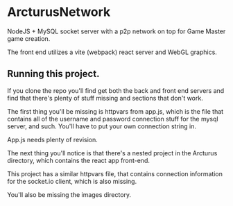 # ArcturusNetwork
NodeJS + MySQL socket server with a p2p network on top for Game Master game creation.

The front end utilizes a vite (webpack) react server and WebGL graphics.


Running this project.
-----------------------
If you clone the repo you'll find get both the back and front end servers and find that there's plenty of stuff missing and sections that don't work.

The first thing you'll be missing is httpvars from app.js, which is the file that contains all of the username and password connection stuff for the mysql server, and such. You'll have to put your own connection string in. 

App.js needs plenty of revision.

The next thing you'll notice is that there's a nested project in the Arcturus directory, which contains the react app front-end. 

This project has a similar httpvars file, that contains connection information for the socket.io client, which is also missing.

You'll also be missing the images directory.

